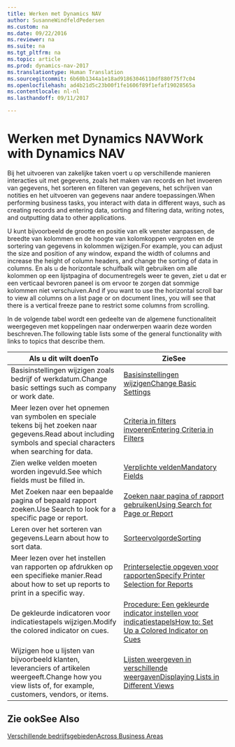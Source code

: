 ```yaml
---
title: Werken met Dynamics NAV
author: SusanneWindfeldPedersen
ms.custom: na
ms.date: 09/22/2016
ms.reviewer: na
ms.suite: na
ms.tgt_pltfrm: na
ms.topic: article
ms.prod: dynamics-nav-2017
ms.translationtype: Human Translation
ms.sourcegitcommit: 6b60b1344a1e18ad91863046110df880f75f7c04
ms.openlocfilehash: ad4b21d5c23b00f1fe1606f89f1efaf19028565a
ms.contentlocale: nl-nl
ms.lasthandoff: 09/11/2017

---
```

    
# <a name="work-with-dynamics-nav"></a><span data-ttu-id="ece57-102">Werken met Dynamics NAV</span><span class="sxs-lookup"><span data-stu-id="ece57-102">Work with Dynamics NAV</span></span>
<span data-ttu-id="ece57-103">Bij het uitvoeren van zakelijke taken voert u op verschillende manieren interacties uit met gegevens, zoals het maken van records en het invoeren van gegevens, het sorteren en filteren van gegevens, het schrijven van notities en het uitvoeren van gegevens naar andere toepassingen.</span><span class="sxs-lookup"><span data-stu-id="ece57-103">When performing business tasks, you interact with data in different ways, such as creating records and entering data, sorting and filtering data, writing notes, and outputting data to other applications.</span></span>

<span data-ttu-id="ece57-104">U kunt bijvoorbeeld de grootte en positie van elk venster aanpassen, de breedte van kolommen en de hoogte van kolomkoppen vergroten en de sortering van gegevens in kolommen wijzigen.</span><span class="sxs-lookup"><span data-stu-id="ece57-104">For example, you can adjust the size and position of any window, expand the width of columns and increase the height of column headers, and change the sorting of data in columns.</span></span> <span data-ttu-id="ece57-105">En als u de horizontale schuifbalk wilt gebruiken om alle kolommen op een lijstpagina of documentregels weer te geven, ziet u dat er een verticaal bevroren paneel is om ervoor te zorgen dat sommige kolommen niet verschuiven.</span><span class="sxs-lookup"><span data-stu-id="ece57-105">And if you want to use the horizontal scroll bar to view all columns on a list page or on document lines, you will see that there is a vertical freeze pane to restrict some columns from scrolling.</span></span>

<span data-ttu-id="ece57-106">In de volgende tabel wordt een gedeelte van de algemene functionaliteit weergegeven met koppelingen naar onderwerpen waarin deze worden beschreven.</span><span class="sxs-lookup"><span data-stu-id="ece57-106">The following table lists some of the general functionality with links to topics that describe them.</span></span>

|<span data-ttu-id="ece57-107">Als u dit wilt doen</span><span class="sxs-lookup"><span data-stu-id="ece57-107">To</span></span> |<span data-ttu-id="ece57-108">Zie</span><span class="sxs-lookup"><span data-stu-id="ece57-108">See</span></span> |
|---|----|
|<span data-ttu-id="ece57-109">Basisinstellingen wijzigen zoals bedrijf of werkdatum.</span><span class="sxs-lookup"><span data-stu-id="ece57-109">Change basic settings such as company or work date.</span></span>|[<span data-ttu-id="ece57-110">Basisinstellingen wijzigen</span><span class="sxs-lookup"><span data-stu-id="ece57-110">Change Basic Settings</span></span>](ui-change-basic-settings.md)|
|<span data-ttu-id="ece57-111">Meer lezen over het opnemen van symbolen en speciale tekens bij het zoeken naar gegevens.</span><span class="sxs-lookup"><span data-stu-id="ece57-111">Read about including symbols and special characters when searching for data.</span></span>|[<span data-ttu-id="ece57-112">Criteria in filters invoeren</span><span class="sxs-lookup"><span data-stu-id="ece57-112">Entering Criteria in Filters</span></span>](ui-enter-criteria-filters.md)|
|<span data-ttu-id="ece57-113">Zien welke velden moeten worden ingevuld.</span><span class="sxs-lookup"><span data-stu-id="ece57-113">See which fields must be filled in.</span></span>|[<span data-ttu-id="ece57-114">Verplichte velden</span><span class="sxs-lookup"><span data-stu-id="ece57-114">Mandatory Fields</span></span>](ui-mandatory-fields.md)|
|<span data-ttu-id="ece57-115">Met Zoeken naar een bepaalde pagina of bepaald rapport zoeken.</span><span class="sxs-lookup"><span data-stu-id="ece57-115">Use Search to look for a specific page or report.</span></span>|[<span data-ttu-id="ece57-116">Zoeken naar pagina of rapport gebruiken</span><span class="sxs-lookup"><span data-stu-id="ece57-116">Using Search for Page or Report</span></span>](ui-search.md)|
|<span data-ttu-id="ece57-117">Leren over het sorteren van gegevens.</span><span class="sxs-lookup"><span data-stu-id="ece57-117">Learn about how to sort data.</span></span>|[<span data-ttu-id="ece57-118">Sorteervolgorde</span><span class="sxs-lookup"><span data-stu-id="ece57-118">Sorting</span></span>](ui-sorting.md)|
|<span data-ttu-id="ece57-119">Meer lezen over het instellen van rapporten op afdrukken op een specifieke manier.</span><span class="sxs-lookup"><span data-stu-id="ece57-119">Read about how to set up reports to print in a specific way.</span></span>|[<span data-ttu-id="ece57-120">Printerselectie opgeven voor rapporten</span><span class="sxs-lookup"><span data-stu-id="ece57-120">Specify Printer Selection for Reports</span></span>](ui-specify-printer-selection-reports.md)|
|<span data-ttu-id="ece57-121">De gekleurde indicatoren voor indicatiestapels wijzigen.</span><span class="sxs-lookup"><span data-stu-id="ece57-121">Modify the colored indicator on cues.</span></span>|[<span data-ttu-id="ece57-122">Procedure: Een gekleurde indicator instellen voor indicatiestapels</span><span class="sxs-lookup"><span data-stu-id="ece57-122">How to: Set Up a Colored Indicator on Cues</span></span>](ui-how-setup-colored-indicator-cues.md)|
|<span data-ttu-id="ece57-123">Wijzigen hoe u lijsten van bijvoorbeeld klanten, leveranciers of artikelen weergeeft.</span><span class="sxs-lookup"><span data-stu-id="ece57-123">Change how you view lists of, for example, customers, vendors, or items.</span></span>|[<span data-ttu-id="ece57-124">Lijsten weergeven in verschillende weergaven</span><span class="sxs-lookup"><span data-stu-id="ece57-124">Displaying Lists in Different Views</span></span>](across-display-lists-different-views.md)|

## <a name="see-also"></a><span data-ttu-id="ece57-125">Zie ook</span><span class="sxs-lookup"><span data-stu-id="ece57-125">See Also</span></span>
[<span data-ttu-id="ece57-126">Verschillende bedrijfsgebieden</span><span class="sxs-lookup"><span data-stu-id="ece57-126">Across Business Areas</span></span>](ui-across-business-areas.md)

